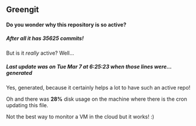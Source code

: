 ## Greengit

#### Do you wonder why this repository is so active?

##### After all it has 35625 commits!

But is it *really* active? Well...

##### Last update was on Tue Mar 7 at 6:25:23 when those lines were... generated

Yes, generated, because it certainly helps a lot to have such an active repo!

Oh and there was **28%** disk usage on the machine
where there is the cron updating this file.

Not the best way to monitor a VM in the cloud but it works! :)
